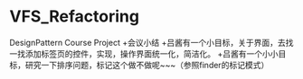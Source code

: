 # VFS_Refactoring
DesignPattern Course Project
+会议小结
+吕酱有一个小目标，关于界面，去找一找添加标签页的控件，实现，操作界面统一化，简洁化。
+吕酱有一个小小目标，研究一下排序问题，标记这个做不做呢~~~（参照finder的标记模式）

